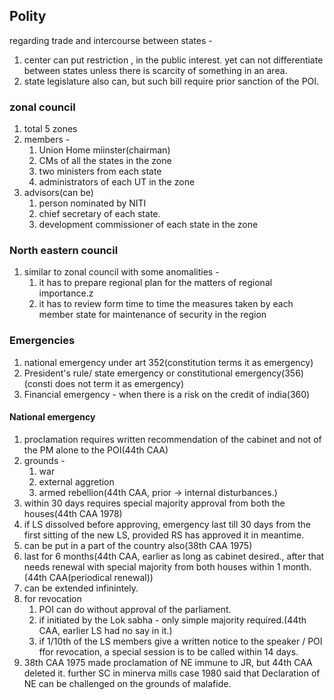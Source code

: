 ## Polity
regarding trade and intercourse between states - 
1. center can put restriction , in the public interest. yet can not differentiate between states unless there is  scarcity of something in an area.
2. state legislature also can, but such bill require prior sanction of the POI.
### zonal council
1. total 5 zones
2. members - 
	1. Union Home miinster(chairman)
	2. CMs of all the states in the zone
	3. two ministers from each state
	4. administrators of each UT in the zone
3. advisors(can be)
	1. person nominated by NITI
	2. chief secretary of each state.
	3. development commissioner of each state in the zone
### North eastern council
1. similar to zonal  council with some anomalities - 
	1. it has to prepare regional plan for the matters of regional importance.z
	2. it has to review form time to time the measures taken by each member state for maintenance of security in the region 
### Emergencies
1. national emergency under art 352(constitution terms it as emergency)
2. President's rule/ state emergency or constitutional emergency(356)(consti does not term it as emergency)
3. Financial emergency - when there is a risk on the credit of india(360)
#### National emergency
1. proclamation requires written recommendation of the cabinet and not of the PM alone to the POI(44th CAA)
2. grounds - 
	1. war
	2. external aggretion
	3. armed rebellion(44th CAA, prior -> internal disturbances.)
3. within 30 days requires special majority approval from both the houses(44th CAA 1978)
4. if LS dissolved before approving, emergency last till 30 days from the first sitting of the new LS, provided RS has approved it in meantime.
5. can  be put in a part of the country also(38th CAA 1975)
6. last for 6 months(44th CAA, earlier as long as cabinet desired., after that needs renewal with special majority from both houses within 1 month.(44th CAA(periodical renewal))
7. can be extended infinintely.
8. for revocation 
	1. POI can do without approval of the parliament.
	2. if initiated by the Lok sabha - only simple majority required.(44th CAA, earlier LS had no say in it.)
	3. if 1/10th of the LS members give a written notice to the speaker / POI ffor revocation, a special session is to be called within 14 days.
9. 38th CAA 1975 made proclamation of NE immune to JR, but 44th CAA deleted it. further SC in minerva mills case 1980 said that Declaration of NE can be challenged on the grounds of malafide. 